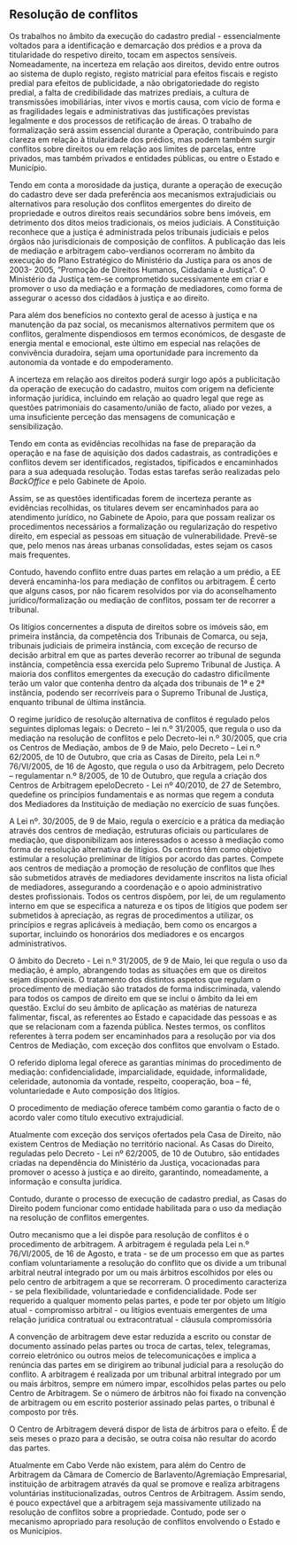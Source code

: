 ## Resolução de conflitos

Os trabalhos no âmbito da execução do cadastro predial - essencialmente voltados para a identificação e demarcação dos prédios e a prova da titularidade do respetivo direito, tocam em aspectos sensíveis. Nomeadamente, na incerteza em relação aos direitos, devido entre outros ao sistema de duplo registo, registo matricial para efeitos fiscais e registo predial para efeitos de publicidade, a não obrigatoriedade do registo predial, a falta de credibilidade das matrizes prediais, a cultura de transmissões imobiliárias, inter vivos e mortis causa, com vício de forma e as fragilidades legais e administrativas das justificações previstas legalmente e dos processos de retificação de áreas. O trabalho de formalização será assim essencial durante a Operação, contribuindo para clareza em relação à titularidade dos prédios, mas podem também surgir conflitos sobre direitos ou em relação aos limites de parcelas, entre privados, mas também privados e entidades públicas, ou entre o Estado e Município.

Tendo em conta a morosidade da justiça, durante a operação de execução do cadastro deve ser dada preferência aos mecanismos extrajudiciais ou alternativos para resolução dos conflitos emergentes do direito de propriedade e outros direitos reais secundários sobre bens imóveis, em detrimento dos ditos meios tradicionais, os meios judiciais. A Constituição reconhece que a justiça é administrada pelos tribunais judiciais e pelos órgãos não jurisdicionais de composição de conflitos. A publicação das leis de mediação e arbitragem cabo-verdianos ocorreram no âmbito da execução do Plano Estratégico do Ministério da Justiça para os anos de 2003- 2005, “Promoção de Direitos Humanos, Cidadania e Justiça”. O Ministério da Justiça tem-se comprometido sucessivamente em criar e promover o uso da mediação e a formação de mediadores, como forma de assegurar o acesso dos cidadãos à justiça e ao direito.

Para além dos benefícios no contexto geral de acesso à justiça e na manutenção da paz social, os mecanismos alternativos permitem que os conflitos, geralmente dispendiosos em termos económicos, de desgaste de energia mental e emocional, este último em especial nas relações de convivência duradoira, sejam uma oportunidade para incremento da autonomia da vontade e do empoderamento.

A incerteza em relação aos direitos poderá surgir logo após a publicitação da operação de execução do cadastro, muitos com origem na deficiente informação jurídica, incluindo em relação ao quadro legal que rege as questões patrimoniais do casamento/união de facto, aliado por vezes, a uma insuficiente perceção das mensagens de comunicação e sensibilização.

Tendo em conta as evidências recolhidas na fase de preparação da operação e na fase de aquisição dos dados cadastrais, as contradições e conflitos devem ser identificados, registados, tipificados e encaminhados para a sua adequada resolução. Todas estas tarefas serão realizadas pelo _BackOffice_ e pelo Gabinete de Apoio.

Assim, se as questões identificadas forem de incerteza perante as evidências recolhidas, os titulares devem ser encaminhados para ao atendimento jurídico, no Gabinete de Apoio, para que possam realizar os procedimentos necessários a formalização ou regularização do respetivo direito, em especial as pessoas em situação de vulnerabilidade. Prevê-se que, pelo menos nas áreas urbanas consolidadas, estes sejam os casos mais frequentes.

Contudo, havendo conflito entre duas partes em relação a um prédio, a EE deverá encaminha-los para mediação de conflitos ou arbitragem. É certo que alguns casos, por não ficarem resolvidos por via do aconselhamento jurídico/formalização ou mediação de conflitos, possam ter de recorrer a tribunal.

Os litígios concernentes a disputa de direitos sobre os imóveis são, em primeira instância, da competência dos Tribunais de Comarca, ou seja, tribunais judiciais de primeira instância, com exceção de recurso de decisão arbitral em que as partes deverão recorrer ao tribunal de segunda instância, competência essa exercida pelo Supremo Tribunal de Justiça. A maioria dos conflitos emergentes da execução do cadastro dificilmente terão um valor que contenha dentro da alçada dos tribunais de 1ª e 2ª instância, podendo ser recorríveis para o Supremo Tribunal de Justiça, enquanto tribunal de última instância.

O regime jurídico de resolução alternativa de conflitos é regulado pelos seguintes diplomas legais: o Decreto – lei n.º 31/2005, que regula o uso da mediação na resolução de conflitos e pelo Decreto-lei n.º 30/2005, que cria os Centros de Mediação, ambos de 9 de Maio, pelo Decreto – Lei n.º 62/2005, de 10 de Outubro, que cria as Casas de Direito, pela Lei n.º 76/VI/2005, de 16 de Agosto, que regula o uso da Arbitragem, pelo Decreto – regulamentar n.º 8/2005, de 10 de Outubro, que regula a criação dos Centros de Arbitragem epeloDecreto - Lei nº 40/2010, de 27 de Setembro, quedefine os princípios fundamentais e as normas que regem a conduta dos Mediadores da Instituição de mediação no exercício de suas funções.

A Lei nº. 30/2005, de 9 de Maio, regula o exercício e a prática da mediação através dos centros de mediação, estruturas oficiais ou particulares de mediação, que disponibilizam aos interessados o acesso à mediação como forma de resolução alternativa de litígios. Os centros têm como objetivo estimular a resolução preliminar de litígios por acordo das partes. Compete aos centros de mediação a promoção de resolução de conflitos que lhes são submetidos através de mediadores devidamente inscritos na lista oficial de mediadores, assegurando a coordenação e o apoio administrativo destes profissionais. Todos os centros dispõem, por lei, de um regulamento interno em que se especifica a natureza e os tipos de litígios que podem ser submetidos à apreciação, as regras de procedimentos a utilizar, os princípios e regras aplicáveis à mediação, bem como os encargos a suportar, incluindo os honorários dos mediadores e os encargos administrativos.

O âmbito do Decreto - Lei n.º 31/2005, de 9 de Maio, lei que regula o uso da mediação, é amplo, abrangendo todas as situações em que os direitos sejam disponíveis. O tratamento dos distintos aspetos que regulam o procedimento de mediação são tratados de forma indiscriminada, valendo para todos os campos de direito em que se inclui o âmbito da lei em questão. Excluí do seu âmbito de aplicação as matérias de natureza falimentar, fiscal, as referentes ao Estado e capacidade das pessoas e as que se relacionam com a fazenda pública. Nestes termos, os conflitos referentes à terra podem ser encaminhados para a resolução por via dos Centros de Mediação, com exceção dos conflitos que envolvam o Estado.

O referido diploma legal oferece as garantias mínimas do procedimento de mediação: confidencialidade, imparcialidade, equidade, informalidade, celeridade, autonomia da vontade, respeito, cooperação, boa – fé, voluntariedade e Auto composição dos litígios.

O procedimento de mediação oferece também como garantia o facto de o acordo valer como título executivo extrajudicial.

Atualmente com exceção dos serviços ofertados pela Casa de Direito, não existem Centros de Mediação no território nacional. As Casas do Direito, reguladas pelo Decreto - Lei nº 62/2005, de 10 de Outubro, são entidades criadas na dependência do Ministério da Justiça, vocacionadas para promover o acesso à justiça e ao direito, garantindo, nomeadamente, a informação e consulta jurídica.

Contudo, durante o processo de execução de cadastro predial, as Casas do Direito podem funcionar como entidade habilitada para o uso da mediação na resolução de conflitos emergentes.

Outro mecanismo que a lei dispõe para resolução de conflitos é o procedimento de arbitragem. A arbitragem é regulada pela Lei n.º 76/VI/2005, de 16 de Agosto, e trata - se de um processo em que as partes confiam voluntariamente a resolução do conflito que os divide a um tribunal arbitral neutral integrado por um ou mais árbitros escolhidos por eles ou pelo centro de arbitragem a que se recorreram. O procedimento caracteriza - se pela flexibilidade, voluntariedade e confidencialidade. Pode ser requerido a qualquer momento pelas partes, e pode ter por objeto um litígio atual - compromisso arbitral - ou litígios eventuais emergentes de uma relação jurídica contratual ou extracontratual - cláusula compromissória

A convenção de arbitragem deve estar reduzida a escrito ou constar de documento assinado pelas partes ou troca de cartas, telex, telegramas, correio eletrónico ou outros meios de telecomunicações e implica a renúncia das partes em se dirigirem ao tribunal judicial para a resolução do conflito. A arbitragem é realizada por um tribunal arbitral integrado por um ou mais árbitros, sempre em número impar, escolhidos pelas partes ou pelo Centro de Arbitragem. Se o número de árbitros não foi fixado na convenção de arbitragem ou em escrito posterior assinado pelas partes, o tribunal é composto por três.

O Centro de Arbitragem deverá dispor de lista de árbitros para o efeito. É de seis meses o prazo para a decisão, se outra coisa não resultar do acordo das partes.

Atualmente em Cabo Verde não existem, para além do Centro de Arbitragem da Câmara de Comercio de Barlavento/Agremiação Empresarial, instituição de arbitragem através da qual se promove e realiza arbitragens voluntárias institucionalizadas, outros Centros de Arbitragem. Assim sendo, é pouco expectável que a arbitragem seja massivamente utilizado na resolução de conflitos sobre a propriedade. Contudo, pode ser o mecanismo apropriado para resolução de conflitos envolvendo o Estado e os Municípios.

